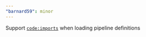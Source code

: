 ```yaml
---
"barnard59": minor
---
```


Support [`code:imports`](https://github.com/zazuko/rdf-transform-graph-imports) when loading pipeline definitions
